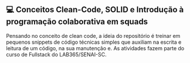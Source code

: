 ## :computer: Conceitos Clean-Code, SOLID e Introdução à programação colaborativa em squads

Pensando no conceito de clean code, a ideia do repositório é treinar em pequenos snippets de código técnicas simples que auxiliam na escrita e leitura de um código, na sua manutenção e.
As atividades fazem parte do curso de Fullstack do LAB365/SENAI-SC.


